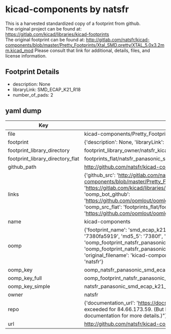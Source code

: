 # kicad-components by natsfr  
This is a harvested standardized copy of a footprint from github.  
The original project can be found at:  
https://gitlab.com/kicad/libraries/kicad-footprints  
The original footprint can be found at:
http://gitlab.com/natsfr/kicad-components/blob/master/Pretty_Footprints/Xtal_SMD.pretty/XTAL_5.0x3.2mm.kicad_mod
Please consult that link for additional, details, files, and license information.  
## Footprint Details
* description: None  
* libraryLink: SMD_ECAP_K21_R18  
* number_of_pads: 2  
## yaml dump  
| Key | Value |  
| --- | --- |  
| file | kicad-components/Pretty_Footprints/Panasonic.pretty/SMD_ECAP_K21_R18.kicad_mod |  
| footprint | {'description': None, 'libraryLink': 'SMD_ECAP_K21_R18', 'number_of_pads': 2} |  
| footprint_library_directory | footprint_library_owner/natsfr_kicad-components |  
| footprint_library_directory_flat | footprints_flat/natsfr_panasonic_smd_ecap_k21_r18/working |  
| github_path | http://github.com/natsfr/kicad-components/blob/master/Pretty_Footprints/Panasonic.pretty/SMD_ECAP_K21_R18.kicad_mod |  
| links | {'github_src': 'http://gitlab.com/natsfr/kicad-components/blob/master/Pretty_Footprints/Xtal_SMD.pretty/XTAL_5.0x3.2mm.kicad_mod', 'github_src_repo': 'https://gitlab.com/kicad/libraries/kicad-footprints', 'oomp_bot': 'footprints/natsfr_panasonic_smd_ecap_k21_r18/working', 'oomp_bot_github': 'https://github.com/oomlout/oomlout_oomp_footprint_bot/tree/main/footprints/natsfr_panasonic_smd_ecap_k21_r18/working', 'oomp_src_flat': 'footprints_flat/footprints_flat/natsfr_panasonic_smd_ecap_k21_r18/working', 'oomp_src_flat_github': 'https://github.com/oomlout/oomlout_oomp_footprint_src/tree/main/footprints_flat/natsfr_panasonic_smd_ecap_k21_r18/working'} |  
| name | kicad-components |  
| oomp | {'footprint_name': 'smd_ecap_k21_r18', 'library_name': 'panasonic', 'md5': '7380fa591946069a188824b52a52ee88', 'md5_10': '7380fa5919', 'md5_5': '7380f', 'md5_6': '7380fa', 'oomp_key': 'oomp_natsfr_panasonic_smd_ecap_k21_r18', 'oomp_key_extra': 'oomp_footprint_natsfr_panasonic_smd_ecap_k21_r18', 'oomp_key_full': 'oomp_footprint_natsfr_panasonic_smd_ecap_k21_r18_7380fa', 'oomp_key_simple': 'natsfr_panasonic_smd_ecap_k21_r18', 'original_filename': 'kicad-components/Pretty_Footprints/Panasonic.pretty/SMD_ECAP_K21_R18.kicad_mod', 'owner_name': 'natsfr'} |  
| oomp_key | oomp_natsfr_panasonic_smd_ecap_k21_r18 |  
| oomp_key_full | oomp_footprint_natsfr_panasonic_smd_ecap_k21_r18 |  
| oomp_key_simple | natsfr_panasonic_smd_ecap_k21_r18 |  
| owner | natsfr |  
| repo | {'documentation_url': 'https://docs.github.com/rest/overview/resources-in-the-rest-api#rate-limiting', 'message': "API rate limit exceeded for 84.66.173.59. (But here's the good news: Authenticated requests get a higher rate limit. Check out the documentation for more details.)"} |  
| url | http://github.com/natsfr/kicad-components |  

